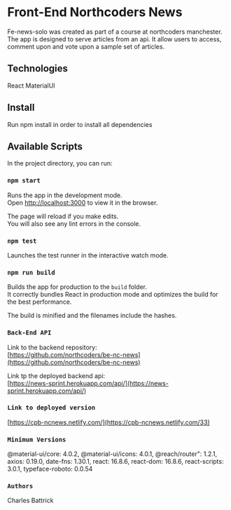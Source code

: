 # Front-End Northcoders News

Fe-news-solo was created as part of a course at northcoders manchester. The app is designed to serve articles from an api. It allow users to access, comment upon and vote upon a sample set of articles.

## Technologies

React
MaterialUI

## Install

Run npm install in order to install all dependencies

## Available Scripts

In the project directory, you can run:

### `npm start`

Runs the app in the development mode.<br>
Open [http://localhost:3000](http://localhost:3000) to view it in the browser.

The page will reload if you make edits.<br>
You will also see any lint errors in the console.

### `npm test`

Launches the test runner in the interactive watch mode.<br>

### `npm run build`

Builds the app for production to the `build` folder.<br>
It correctly bundles React in production mode and optimizes the build for the best performance.

The build is minified and the filenames include the hashes.<br>

### `Back-End API`

Link to the backend repository: <br>
[https://github.com/northcoders/be-nc-news](https://github.com/northcoders/be-nc-news)

Link tp the deployed backend api: <br>
[https://news-sprint.herokuapp.com/api/](https://news-sprint.herokuapp.com/api/)

### `Link to deployed version`

[https://cpb-ncnews.netlify.com/](https://cpb-ncnews.netlify.com/33)

### `Minimum Versions`

@material-ui/core: 4.0.2,
@material-ui/icons: 4.0.1,
@reach/router": 1.2.1,
axios: 0.19.0,
date-fns: 1.30.1,
react: 16.8.6,
react-dom: 16.8.6,
react-scripts: 3.0.1,
typeface-roboto: 0.0.54

### `Authors`

Charles Battrick
